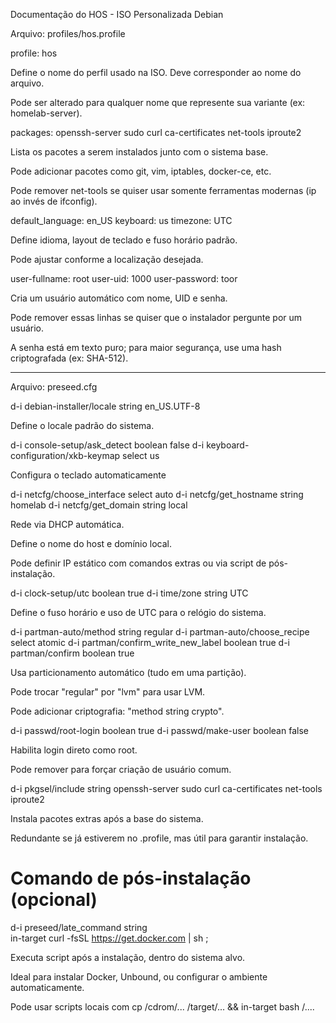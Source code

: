 Documentação do HOS - ISO Personalizada Debian

Arquivo: profiles/hos.profile

profile: hos

Define o nome do perfil usado na ISO. Deve corresponder ao nome do arquivo.

Pode ser alterado para qualquer nome que represente sua variante (ex: homelab-server).


packages: openssh-server sudo curl ca-certificates net-tools iproute2

Lista os pacotes a serem instalados junto com o sistema base.

Pode adicionar pacotes como git, vim, iptables, docker-ce, etc.

Pode remover net-tools se quiser usar somente ferramentas modernas (ip ao invés de ifconfig).


default_language: en_US
keyboard: us
timezone: UTC

Define idioma, layout de teclado e fuso horário padrão.

Pode ajustar conforme a localização desejada.


user-fullname: root
user-uid: 1000
user-password: toor

Cria um usuário automático com nome, UID e senha.

Pode remover essas linhas se quiser que o instalador pergunte por um usuário.

A senha está em texto puro; para maior segurança, use uma hash criptografada (ex: SHA-512).



---

Arquivo: preseed.cfg

d-i debian-installer/locale string en_US.UTF-8

Define o locale padrão do sistema.


d-i console-setup/ask_detect boolean false
d-i keyboard-configuration/xkb-keymap select us

Configura o teclado automaticamente


d-i netcfg/choose_interface select auto
d-i netcfg/get_hostname string homelab
d-i netcfg/get_domain string local

Rede via DHCP automática.

Define o nome do host e domínio local.

Pode definir IP estático com comandos extras ou via script de pós-instalação.


d-i clock-setup/utc boolean true
d-i time/zone string UTC

Define o fuso horário e uso de UTC para o relógio do sistema.


d-i partman-auto/method string regular
d-i partman-auto/choose_recipe select atomic
d-i partman/confirm_write_new_label boolean true
d-i partman/confirm boolean true

Usa particionamento automático (tudo em uma partição).

Pode trocar "regular" por "lvm" para usar LVM.

Pode adicionar criptografia: "method string crypto".


d-i passwd/root-login boolean true
d-i passwd/make-user boolean false

Habilita login direto como root.

Pode remover para forçar criação de usuário comum.


d-i pkgsel/include string openssh-server sudo curl ca-certificates net-tools iproute2

Instala pacotes extras após a base do sistema.

Redundante se já estiverem no .profile, mas útil para garantir instalação.


# Comando de pós-instalação (opcional)
d-i preseed/late_command string \
  in-target curl -fsSL https://get.docker.com | sh ;

Executa script após a instalação, dentro do sistema alvo.

Ideal para instalar Docker, Unbound, ou configurar o ambiente automaticamente.

Pode usar scripts locais com cp /cdrom/... /target/... && in-target bash /....


